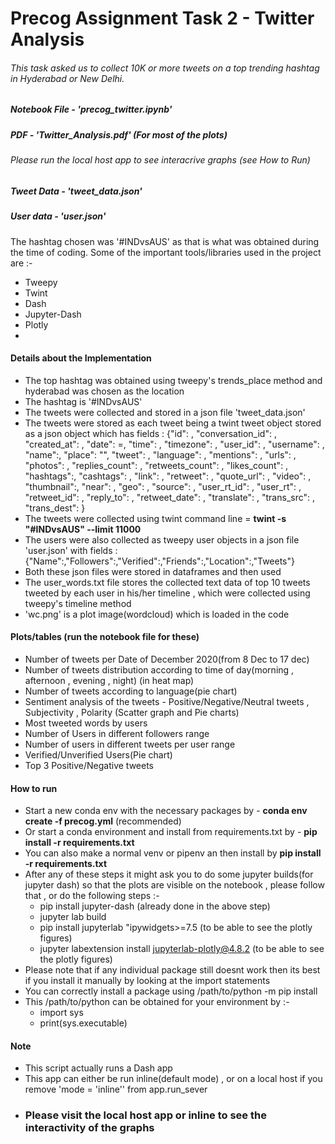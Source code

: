 # Precog Assignment Task 2 - Twitter Analysis

###### This task asked us to collect 10K or more tweets on a top trending hashtag in Hyderabad or New Delhi.
##### Notebook File - 'precog_twitter.ipynb'
##### PDF - 'Twitter_Analysis.pdf' (For most of the plots)
###### Please run the local host app to see interacrive graphs (see How to Run)
##### Tweet Data - 'tweet_data.json'
##### User data - 'user.json'

The hashtag chosen was '#INDvsAUS' as that is what was obtained during the time of coding. Some of the important tools/libraries used in the project are :-

- Tweepy
- Twint
- Dash
- Jupyter-Dash
- Plotly
- 

#### Details about the Implementation
- The top hashtag was obtained using tweepy's trends_place method and hyderabad was chosen as the location
- The hashtag is '#INDvsAUS'
- The tweets were collected and stored in a json file 'tweet_data.json'
- The tweets were stored as each tweet being a twint tweet object stored as a json object which has fields : {"id": , "conversation_id": , "created_at": , "date": =, "time": , "timezone": , "user_id": , "username": , "name":, "place": "", "tweet": , "language": , "mentions": , "urls": , "photos": , "replies_count": , "retweets_count": , "likes_count": , "hashtags":, "cashtags": , "link": , "retweet": , "quote_url": , "video": , "thumbnail":, "near": , "geo": , "source": , "user_rt_id": , "user_rt": , "retweet_id": , "reply_to": , "retweet_date": , "translate": , "trans_src": , "trans_dest": }
- The tweets were collected using twint command line = **twint -s "#INDvsAUS" --limit 11000**
- The users were also collected as tweepy user objects in a json file 'user.json' with fields : {"Name":,"Followers":,"Verified":,"Friends":,"Location":,"Tweets"}
- Both these json files were stored in dataframes and then used
- The user_words.txt file stores the collected text data of top 10 tweets tweeted by each user in his/her timeline , which were collected using tweepy's timeline method
- 'wc.png' is a plot image(wordcloud) which is loaded in the code

#### Plots/tables (run the notebook file for these)
- Number of tweets per Date of December 2020(from 8 Dec to 17 dec)
- Number of tweets distribution according to time of day(morning , afternoon , evening , night) (in heat map)
- Number of tweets according to language(pie chart)
- Sentiment analysis of the tweets - Positive/Negative/Neutral tweets , Subjectivity , Polarity (Scatter graph and Pie charts)
- Most tweeted words by users
- Number of Users in different followers range
- Number of users in different tweets per user range
- Verified/Unverified Users(Pie chart)
- Top 3 Positive/Negative tweets

#### How to run

- Start a new conda env with the necessary packages by - **conda env create -f precog.yml** (recommended)
- Or start a conda environment and install from requirements.txt by - **pip install -r requirements.txt**
-  You can also make a normal venv or pipenv an then install by **pip install -r requirements.txt**
- After any of these steps it might ask you to do some jupyter builds(for jupyter dash) so that the plots are visible on the notebook , please follow that , or do the following steps :- 
    - pip install jupyter-dash (already done in the above step)
    - jupyter lab build 
    - pip install jupyterlab "ipywidgets>=7.5  (to be able to see the plotly figures)
    - jupyter labextension install jupyterlab-plotly@4.8.2 (to be able to see the plotly figures)
- Please note that if any individual package still doesnt work then its best if you install it manually by looking at the import statements
- You can correctly install a package using /path/to/python -m pip install <package name>
- This /path/to/python can be obtained for your environment by :- 
    - import sys
    - print(sys.executable)
  

#### Note
- This script actually runs a Dash app
- This app can either be run inline(default mode) , or on a local host if you remove 'mode = 'inline'' from app.run_sever
- ### **Please visit the local host app or inline to see the interactivity of the graphs**

